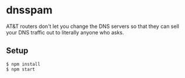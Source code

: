 # dnsspam
AT&T routers don't let you change the DNS servers so that they can sell your DNS traffic out to literally anyone who asks.

## Setup
```console
$ npm install
$ npm start
```

